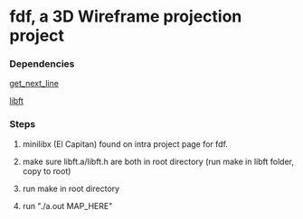 # fdf, a 3D Wireframe projection project

### Dependencies

[get_next_line](https://www.github.com/helloitsian/get_next_line)

[libft](https://www.github.com/helloitsian/libft)

### Steps

1. minilibx (El Capitan) found on intra project page for fdf.

2. make sure libft.a/libft.h are both in root directory
 (run make in libft folder, copy to root)

3. run make in root directory

4. run "./a.out MAP_HERE"
